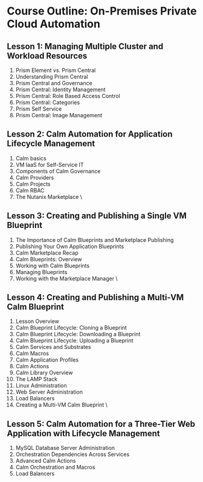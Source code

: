 Course Outline: On-Premises Private Cloud Automation
================
Lesson 1: Managing Multiple Cluster and Workload Resources
------------
1. Prism Element vs. Prism Central
2. Understanding Prism Central
3. Prism Central and Governance
4. Prism Central: Identity Management
5. Prism Central: Role Based Access Control
6. Prism Central: Categories
7. Prism Self Service
8. Prism Central: Image Management

Lesson 2: Calm Automation for Application Lifecycle Management
------------
1. Calm basics
2. VM IaaS for Self-Service IT
3. Components of Calm Governance
4. Calm Providers
5. Calm Projects
6. Calm RBAC
7. The Nutanix Marketplace \

Lesson 3: Creating and Publishing a Single VM Blueprint
------------
1. The Importance of Calm Blueprints and Marketplace Publishing
2. Publishing Your Own Application Blueprints
3. Calm Marketplace Recap
4. Calm Blueprints: Overview
5. Working with Calm Blueprints
6. Managing Blueprints
7. Working with the Marketplace Manager \

Lesson 4: Creating and Publishing a Multi-VM Calm Blueprint
------------
1. Lesson Overview
2. Calm Blueprint Lifecycle: Cloning a Blueprint
3. Calm Blueprint Lifecycle: Downloading a Blueprint
4. Calm Blueprint Lifecycle: Uploading a Blueprint
5. Calm Services and Substrates
6. Calm Macros
7. Calm Application Profiles
8. Calm Actions
9. Calm Library Overview
10. The LAMP Stack
11. Linux Administration
12. Web Server Administration
13. Load Balancers
14. Creating a Multi-VM Calm Blueprint \

Lesson 5: Calm Automation for a Three-Tier Web Application with Lifecycle Management
------------
1. MySQL Database Server Administration
2. Orchestration Dependencies Across Services
3. Advanced Calm Actions
4. Calm Orchestration and Macros
5. Load Balancers

